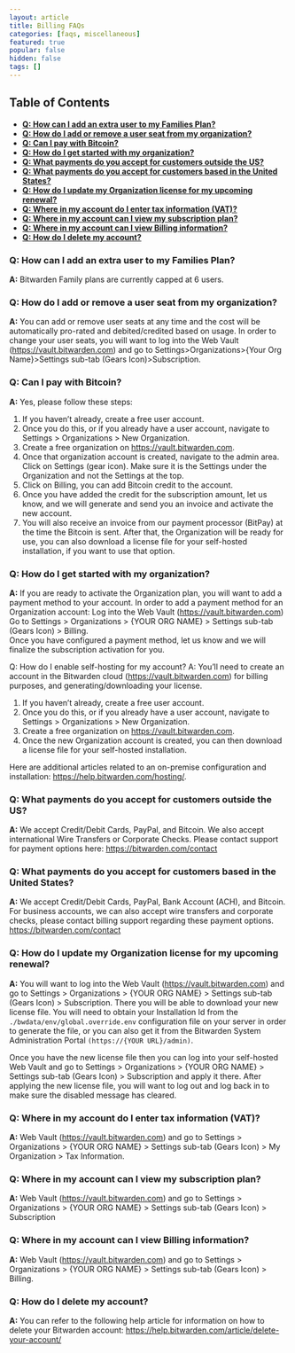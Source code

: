 ```yaml
---
layout: article
title: Billing FAQs
categories: [faqs, miscellaneous]
featured: true
popular: false
hidden: false
tags: []
---
```


## Table of Contents

- [**Q: How can I add an extra user to my Families Plan?**](#--q--how-can-i-add-an-extra-user-to-my-families-plan---)
- [**Q: How do I add or remove a user seat from my organization?**](#--q--how-do-i-add-or-remove-a-user-seat-from-my-organization---)
- [**Q: Can I pay with Bitcoin?**](#--q--can-i-pay-with-bitcoin---)
- [**Q: How do I get started with my organization?**](#--q--how-do-i-get-started-with-my-organization---)
- [**Q: What payments do you accept for customers outside the US?**](#--q--what-payments-do-you-accept-for-customers-outside-the-us---)
- [**Q: What payments do you accept for customers based in the United States?**](#--q--what-payments-do-you-accept-for-customers-based-in-the-united-states---)
- [**Q: How do I update my Organization license for my upcoming renewal?**](#--q--how-do-i-update-my-organization-license-for-my-upcoming-renewal---)
- [**Q: Where in my account do I enter tax information (VAT)?**](#--q--where-in-my-account-do-i-enter-tax-information--vat----)
- [**Q: Where in my account can I view my subscription plan?**](#--q--where-in-my-account-can-i-view-my-subscription-plan---)
- [**Q: Where in my account can I view Billing information?**](#--q--where-in-my-account-can-i-view-billing-information---)
- [**Q: How do I delete my account?**](#--q--how-do-i-delete-my-account---)


### **Q: How can I add an extra user to my Families Plan?**

**A:** Bitwarden Family plans are currently capped at 6 users.

### **Q: How do I add or remove a user seat from my organization?**

**A:** You can add or remove user seats at any time and the cost will be automatically pro-rated and debited/credited based on usage. In order to change your user seats, you will want to log into the Web Vault (<https://vault.bitwarden.com>) and go to Settings>Organizations>{Your Org Name}>Settings sub-tab (Gears Icon)>Subscription.

### **Q: Can I pay with Bitcoin?**

**A:** Yes, please follow these steps:

1. If you haven’t already, create a free user account.
2. Once you do this, or if you already have a user account, navigate to Settings > Organizations > New Organization.
3. Create a free organization on <https://vault.bitwarden.com>.
4. Once that organization account is created, navigate to the admin area. Click on Settings (gear icon). Make sure it is the Settings under the Organization and not the Settings at the top.
5. Click on Billing, you can add Bitcoin credit to the account.
6. Once you have added the credit for the subscription amount, let us know, and we will generate and send you an invoice and activate the new account.
7. You will also receive an invoice from our payment processor (BitPay) at the time the Bitcoin is sent. After that, the Organization will be ready for use, you can also download a license file for your self-hosted installation, if you want to use that option.

### **Q: How do I get started with my organization?**

**A:** If you are ready to activate the Organization plan, you will want to add a payment method to your account. In order to add a payment method for an Organization account:
Log into the Web Vault (<https://vault.bitwarden.com>)
Go to Settings > Organizations > {YOUR ORG NAME} > Settings sub-tab (Gears Icon) > Billing.  
Once you have configured a payment method, let us know and we will finalize the subscription activation for you.

Q: How do I enable self-hosting for my account?
A: You’ll need to create an account in the Bitwarden cloud (<https://vault.bitwarden.com>) for billing purposes, and generating/downloading your license.
1. If you haven’t already, create a free user account.
2. Once you do this, or if you already have a user account, navigate to Settings > Organizations > New Organization.
3. Create a free organization on <https://vault.bitwarden.com>.
4. Once the new Organization account is created, you can then download a license file for your self-hosted installation.

Here are additional articles related to an on-premise configuration and installation: <https://help.bitwarden.com/hosting/>.

### **Q: What payments do you accept for customers outside the US?**

**A:** We accept Credit/Debit Cards, PayPal, and Bitcoin. We also accept international Wire Transfers or Corporate Checks. Please contact support for payment options here: <https://bitwarden.com/contact>

### **Q: What payments do you accept for customers based in the United States?**

**A:** We accept Credit/Debit Cards, PayPal, Bank Account (ACH), and Bitcoin. For business accounts, we can also accept wire transfers and corporate checks, please contact billing support regarding these payment options. <https://bitwarden.com/contact>

### **Q: How do I update my Organization license for my upcoming renewal?**

**A:** You will want to log into the Web Vault (<https://vault.bitwarden.com>) and go to Settings > Organizations > {YOUR ORG NAME} > Settings sub-tab (Gears Icon) > Subscription. There you will be able to download your new license file. You will need to obtain your Installation Id from the `./bwdata/env/global.override.env` configuration file on your server in order to generate the file, or you can also get it from the Bitwarden System Administration Portal `(https://{YOUR URL}/admin)`.

Once you have the new license file then you can log into your self-hosted Web Vault and go to Settings > Organizations > {YOUR ORG NAME} > Settings sub-tab (Gears Icon) > Subscription and apply it there. After applying the new license file, you will want to log out and log back in to make sure the disabled message has cleared.

### **Q: Where in my account do I enter tax information (VAT)?**

**A:** Web Vault (<https://vault.bitwarden.com>) and go to Settings > Organizations > {YOUR ORG NAME} > Settings sub-tab (Gears Icon) > My Organization > Tax Information.

### **Q: Where in my account can I view my subscription plan?**

**A:** Web Vault (<https://vault.bitwarden.com>) and go to Settings > Organizations > {YOUR ORG NAME} > Settings sub-tab (Gears Icon) > Subscription

### **Q: Where in my account can I view Billing information?**

**A:** Web Vault (<https://vault.bitwarden.com>) and go to Settings > Organizations > {YOUR ORG NAME} > Settings sub-tab (Gears Icon) > Billing.

### **Q: How do I delete my account?**

**A:** You can refer to the following help article for information on how to delete your Bitwarden account: <https://help.bitwarden.com/article/delete-your-account/>
